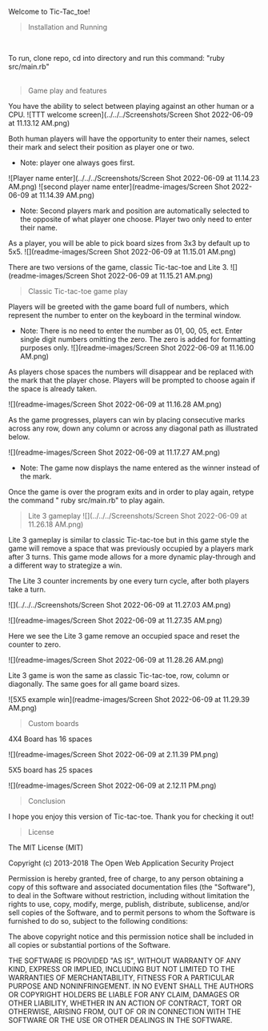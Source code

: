  Welcome to Tic-Tac_toe! <br />
>Installation and Running
<br />

To run, clone repo, cd into directory and run this command: "ruby src/main.rb"
<br />
<br />


>Game play and features
>
You have the ability to select between playing against an other human or a CPU.
![TTT welcome screen](../../../Screenshots/Screen Shot 2022-06-09 at 11.13.12 AM.png)

Both human players will have the opportunity to enter their names, select their mark and select their position as player one or two.
* Note: player one always goes first.

![Player name enter](../../../Screenshots/Screen Shot 2022-06-09 at 11.14.23 AM.png)
![second player name enter](readme-images/Screen Shot 2022-06-09 at 11.14.39 AM.png)
* Note: Second players mark and position are automatically selected to the opposite of what player one choose. Player two only need to enter their name.

As a player, you will be able to pick board sizes from 3x3 by default up to 5x5.
![](readme-images/Screen Shot 2022-06-09 at 11.15.01 AM.png)

There are two versions of the game, classic Tic-tac-toe and Lite 3.
![](readme-images/Screen Shot 2022-06-09 at 11.15.21 AM.png)

>Classic Tic-tac-toe game play

Players will be greeted with the game board full of numbers, which represent the number to enter on the keyboard in the terminal window.
* Note: There is no need to enter the number as 01, 00, 05, ect. Enter single digit numbers omitting the zero. The zero is added for formatting purposes only.
![](readme-images/Screen Shot 2022-06-09 at 11.16.00 AM.png)

As players chose spaces the numbers will disappear and be replaced with the mark that the player chose. Players will be prompted to choose again if the space is already taken.

![](readme-images/Screen Shot 2022-06-09 at 11.16.28 AM.png)

As the game progresses, players can win by placing consecutive marks across any row, down any column or across any diagonal path as illustrated below.

![](readme-images/Screen Shot 2022-06-09 at 11.17.27 AM.png)
* Note: The game now displays the name entered as the winner instead of the mark.

Once the game is over the program exits and in order to play again, retype the command " ruby src/main.rb" to play again.

>Lite 3 gameplay
![](../../../Screenshots/Screen Shot 2022-06-09 at 11.26.18 AM.png)

Lite 3 gameplay is similar to classic Tic-tac-toe but in this game style the game will remove a space that was previously occupied by a players mark after 3 turns. This game mode allows for a more dynamic play-through and a different way to strategize a win.

The Lite 3 counter increments by one every turn cycle, after both players take a turn.

![](../../../Screenshots/Screen Shot 2022-06-09 at 11.27.03 AM.png)

![](readme-images/Screen Shot 2022-06-09 at 11.27.35 AM.png)

Here we see the Lite 3 game remove an occupied space and reset the counter to zero.

![](readme-images/Screen Shot 2022-06-09 at 11.28.26 AM.png)

Lite 3 game is won the same as classic Tic-tac-toe, row, column or diagonally. The same goes for all game board sizes.

![5X5 example win](readme-images/Screen Shot 2022-06-09 at 11.29.39 AM.png)

>Custom boards

4X4 Board has 16 spaces

![](readme-images/Screen Shot 2022-06-09 at 2.11.39 PM.png)

5X5 board has 25 spaces

![](readme-images/Screen Shot 2022-06-09 at 2.12.11 PM.png)

>Conclusion

I hope you enjoy this version of Tic-tac-toe. Thank you for checking it out!

>License

The MIT License (MIT)

Copyright (c) 2013-2018 The Open Web Application Security Project

Permission is hereby granted, free of charge, to any person obtaining a copy of this software and associated documentation files (the "Software"), to deal in the Software without restriction, including without limitation the rights to use, copy, modify, merge, publish, distribute, sublicense, and/or sell copies of the Software, and to permit persons to whom the Software is furnished to do so, subject to the following conditions:

The above copyright notice and this permission notice shall be included in all copies or substantial portions of the Software.

THE SOFTWARE IS PROVIDED "AS IS", WITHOUT WARRANTY OF ANY KIND, EXPRESS OR IMPLIED, INCLUDING BUT NOT LIMITED TO THE WARRANTIES OF MERCHANTABILITY, FITNESS FOR A PARTICULAR PURPOSE AND NONINFRINGEMENT. IN NO EVENT SHALL THE AUTHORS OR COPYRIGHT HOLDERS BE LIABLE FOR ANY CLAIM, DAMAGES OR OTHER LIABILITY, WHETHER IN AN ACTION OF CONTRACT, TORT OR OTHERWISE, ARISING FROM, OUT OF OR IN CONNECTION WITH THE SOFTWARE OR THE USE OR OTHER DEALINGS IN THE SOFTWARE.
